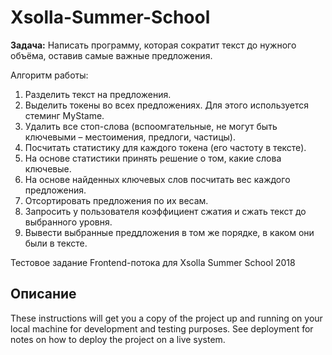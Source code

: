 # Xsolla-Summer-School

**Задача:** Написать программу, которая сократит текст до нужного объёма, оставив самые важные предложения.

Алгоритм работы:
  1. Разделить текст на предложения. 
  2. Выделить токены во всех предложениях. Для этого используется стеминг MyStame. 
  3. Удалить все стоп-слова (вспоомгательные, не могут быть ключевыми – местоимения, предлоги, частицы). 
  4. Посчитать статистику для каждого токена (его частоту в тексте). 
  5. На основе статистики принять решение о том, какие слова ключевые. 
  6. На основе найденных ключевых слов посчитать вес каждого предложения. 
  7. Отсортировать предложения по их весам. 
  8. Запросить у пользователя коэффициент сжатия и сжать текст до выбранного уровня. 
  9. Вывести выбранные преддложения в том же порядке, в каком они были в тексте. 


Тестовое задание Frontend-потока для Xsolla Summer School 2018

## Описание

These instructions will get you a copy of the project up and running on your local machine for development and testing purposes. See deployment for notes on how to deploy the project on a live system.

